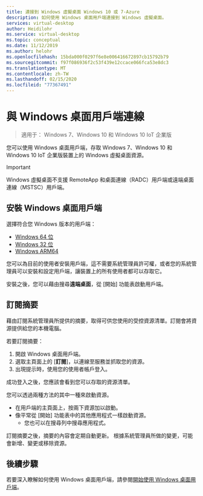 ```yaml
---
title: 連接到 Windows 虛擬桌面 Windows 10 或 7-Azure
description: 如何使用 Windows 桌面用戶端連接到 Windows 虛擬桌面。
services: virtual-desktop
author: Heidilohr
ms.service: virtual-desktop
ms.topic: conceptual
ms.date: 11/12/2019
ms.author: helohr
ms.openlocfilehash: 15bda000f0297f6e8e006416672897cb15792b79
ms.sourcegitcommit: f97f086936f2c53f439e12ccace066fca53e8dc3
ms.translationtype: MT
ms.contentlocale: zh-TW
ms.lasthandoff: 02/15/2020
ms.locfileid: "77367491"
---
```

# <a name="connect-with-the-windows-desktop-client"></a>與 Windows 桌面用戶端連線

> 適用于： Windows 7、Windows 10 和 Windows 10 IoT 企業版

您可以使用 Windows 桌面用戶端，存取 Windows 7、Windows 10 和 Windows 10 IoT 企業版裝置上的 Windows 虛擬桌面資源。

> [!IMPORTANT]
> Windows 虛擬桌面不支援 RemoteApp 和桌面連線（RADC）用戶端或遠端桌面連線（MSTSC）用戶端。

## <a name="install-the-windows-desktop-client"></a>安裝 Windows 桌面用戶端

選擇符合您 Windows 版本的用戶端：

- [Windows 64 位](https://go.microsoft.com/fwlink/?linkid=2068602)
- [Windows 32 位](https://go.microsoft.com/fwlink/?linkid=2098960)
- [Windows ARM64](https://go.microsoft.com/fwlink/?linkid=2098961)

您可以為目前的使用者安裝用戶端，這不需要系統管理員許可權，或者您的系統管理員可以安裝和設定用戶端，讓裝置上的所有使用者都可以存取它。

安裝之後，您可以藉由搜尋**遠端桌面**，從 [開始] 功能表啟動用戶端。

## <a name="subscribe-to-a-feed"></a>訂閱摘要

藉由訂閱系統管理員所提供的摘要，取得可供您使用的受控資源清單。訂閱會將資源提供給您的本機電腦。

若要訂閱摘要：

1. 開啟 Windows 桌面用戶端。
2. 選取主頁面上的 [**訂閱**]，以連線至服務並抓取您的資源。
3. 出現提示時，使用您的使用者帳戶登入。

成功登入之後，您應該會看到您可以存取的資源清單。

您可以透過兩種方法的其中一種來啟動資源。

- 在用戶端的主頁面上，按兩下資源加以啟動。
- 像平常從 [開始] 功能表中的其他應用程式一樣啟動資源。
  - 您也可以在搜尋列中搜尋應用程式。

訂閱摘要之後，摘要的內容會定期自動更新。 根據系統管理員所做的變更，可能會新增、變更或移除資源。

## <a name="next-steps"></a>後續步驟

若要深入瞭解如何使用 Windows 桌面用戶端，請參閱[開始使用 Windows 桌面用戶端](/windows-server/remote/remote-desktop-services/clients/windowsdesktop/)。
